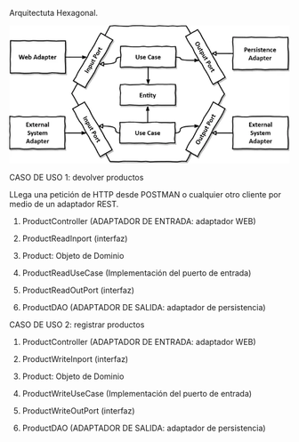 Arquitectuta Hexagonal.

![](.\hex.png)


CASO DE USO 1: devolver productos


LLega una petición de HTTP desde POSTMAN o cualquier otro cliente por medio de un adaptador REST.

1. ProductController (ADAPTADOR DE ENTRADA: adaptador WEB)
2. ProductReadInport (interfaz)


3. Product: Objeto de Dominio
4. ProductReadUseCase (Implementación del puerto de entrada)


5. ProductReadOutPort (interfaz)
6. ProductDAO (ADAPTADOR DE SALIDA: adaptador de persistencia)


CASO DE USO 2: registrar productos

1. ProductController (ADAPTADOR DE ENTRADA: adaptador WEB)
2. ProductWriteInport (interfaz)


3. Product: Objeto de Dominio
4. ProductWriteUseCase (Implementación del puerto de entrada)


5. ProductWriteOutPort (interfaz)
6. ProductDAO (ADAPTADOR DE SALIDA: adaptador de persistencia)